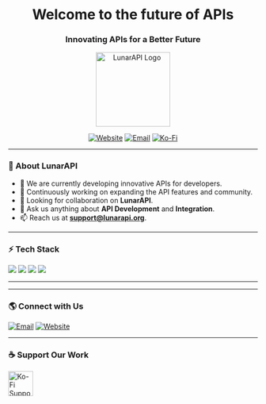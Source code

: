 <h1 align="center">Welcome to the future of APIs</h1>
<h3 align="center">Innovating APIs for a Better Future</h3>

<p align="center">
  <img src="https://raw.githubusercontent.com/marvelrivals/marvelrivals/refs/heads/main/logo.png" alt="LunarAPI Logo" width="150" />
</p>

<p align="center">
  <a href="https://lunarapi.org"><img src="https://img.shields.io/badge/Website-%23000000.svg?&style=for-the-badge&logo=vercel&logoColor=white" alt="Website" /></a>
  <a href="mailto:support@lunarapi.org"><img src="https://img.shields.io/badge/Email-%23D14836.svg?&style=for-the-badge&logo=gmail&logoColor=white" alt="Email" /></a>
  <a href="https://ko-fi.com/LunarAPI"><img src="https://img.shields.io/badge/Support%20Us-Ko--Fi-red?style=for-the-badge&logo=kofi" alt="Ko-Fi" /></a>
</p>

---

### 🚀 About LunarAPI  
- 🔭 We are currently developing innovative APIs for developers.  
- 🌱 Continuously working on expanding the API features and community.  
- 🤝 Looking for collaboration on **LunarAPI**.  
- 💬 Ask us anything about **API Development** and **Integration**.  
- 📫 Reach us at **support@lunarapi.org**.  

---

### ⚡ Tech Stack  
<p align="left">
  <img src="https://img.shields.io/badge/Code-JavaScript-%23F7DF1E?style=for-the-badge&logo=javascript&logoColor=black" />
  <img src="https://img.shields.io/badge/Backend-Node.js-%2343853D?style=for-the-badge&logo=node.js&logoColor=white" />
  <img src="https://img.shields.io/badge/Database-MongoDB-%2347A248?style=for-the-badge&logo=mongodb&logoColor=white" />
  <img src="https://img.shields.io/badge/Tools-Figma-%23F24E1E?style=for-the-badge&logo=figma&logoColor=white" />
</p>

---

---

### 🌎 Connect with Us  
<p align="left">
  <a href="mailto:support@lunarapi.org"><img src="https://img.shields.io/badge/Email-%23D14836.svg?&style=for-the-badge&logo=gmail&logoColor=white" alt="Email" /></a>
  <a href="https://lunarapi.org"><img src="https://img.shields.io/badge/Website-%23000000.svg?&style=for-the-badge&logo=vercel&logoColor=white" alt="Website" /></a>
</p>

---

### ☕ Support Our Work  
<p>
  <a href="https://ko-fi.com/LunarAPI">
    <img src="https://cdn.ko-fi.com/cdn/kofi3.png?v=3" height="50" alt="Ko-Fi Support" />
  </a>
</p>
